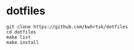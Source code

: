 dotfiles
========

```
git clone https://github.com/kwhrtsk/dotfiles
cd dotfiles
make list
make install
```
